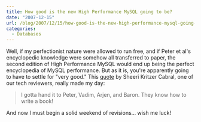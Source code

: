 ```yaml
---
title: How good is the new High Performance MySQL going to be?
date: "2007-12-15"
url: /blog/2007/12/15/how-good-is-the-new-high-performance-mysql-going-to-be/
categories:
  - Databases
---
```

Well, if my perfectionist nature were allowed to run free, and if Peter et al's encyclopedic knowledge were somehow all transferred to paper, the second edition of High Performance MySQL would end up being the perfect encyclopedia of MySQL performance. But as it is, you're apparently going to have to settle for "very good." This [quote][1] by Sheeri Kritzer Cabral, one of our tech reviewers, really made my day:

<blockquote cite="http://twitter.com/sheeri/statuses/485576042">
  <p>
    I gotta hand it to Peter, Vadim, Arjen, and Baron. They know how to write a book!
  </p>
</blockquote>

And now I must begin a solid weekend of revisions&#8230; wish me luck!

 [1]: http://twitter.com/sheeri/statuses/485576042
